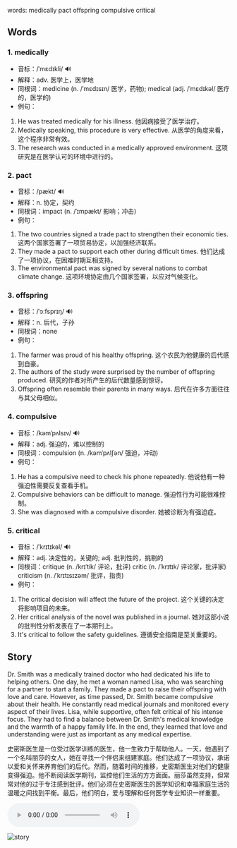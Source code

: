 words: medically pact offspring compulsive critical

## Words
### 1. medically
- 音标：/ˈmɛdɪkli/ <span style="cursor: pointer;" onclick="document.getElementById('audio-player-1').play()">🔊</span>
  <audio id="audio-player-1" src="https:/files.dwong.top/words/medically.mp3" style="display:none;"></audio>
- 解释：adv. 医学上，医学地
- 同根词：medicine (n. /ˈmɛdɪsɪn/ 医学，药物); medical (adj. /ˈmɛdɪkəl/ 医疗的，医学的)
- 例句：
1. He was treated medically for his illness. 他因病接受了医学治疗。
2. Medically speaking, this procedure is very effective. 从医学的角度来看，这个程序非常有效。
3. The research was conducted in a medically approved environment. 这项研究是在医学认可的环境中进行的。

### 2. pact
- 音标：/pækt/ <span style="cursor: pointer;" onclick="document.getElementById('audio-player-2').play()">🔊</span>
  <audio id="audio-player-2" src="https:/files.dwong.top/words/pact.mp3" style="display:none;"></audio>
- 解释：n. 协定，契约
- 同根词：impact (n. /ˈɪmpækt/ 影响；冲击)
- 例句：
1. The two countries signed a trade pact to strengthen their economic ties. 这两个国家签署了一项贸易协定，以加强经济联系。
2. They made a pact to support each other during difficult times. 他们达成了一项协议，在困难时期互相支持。
3. The environmental pact was signed by several nations to combat climate change. 这项环境协定由几个国家签署，以应对气候变化。

### 3. offspring
- 音标：/ˈɔːfsprɪŋ/ <span style="cursor: pointer;" onclick="document.getElementById('audio-player-3').play()">🔊</span>
  <audio id="audio-player-3" src="https:/files.dwong.top/words/offspring.mp3" style="display:none;"></audio>
- 解释：n. 后代，子孙
- 同根词：none
- 例句：
1. The farmer was proud of his healthy offspring. 这个农民为他健康的后代感到自豪。
2. The authors of the study were surprised by the number of offspring produced. 研究的作者对所产生的后代数量感到惊讶。
3. Offspring often resemble their parents in many ways. 后代在许多方面往往与其父母相似。

### 4. compulsive
- 音标：/kəmˈpʌlsɪv/ <span style="cursor: pointer;" onclick="document.getElementById('audio-player-4').play()">🔊</span>
  <audio id="audio-player-4" src="https:/files.dwong.top/words/compulsive.mp3" style="display:none;"></audio>
- 解释：adj. 强迫的，难以控制的
- 同根词：compulsion (n. /kəmˈpʌlʃən/ 强迫，冲动)
- 例句：
1. He has a compulsive need to check his phone repeatedly. 他说他有一种强迫性需要反复查看手机。
2. Compulsive behaviors can be difficult to manage. 强迫性行为可能很难控制。
3. She was diagnosed with a compulsive disorder. 她被诊断为有强迫症。

### 5. critical
- 音标：/ˈkrɪtɪkəl/ <span style="cursor: pointer;" onclick="document.getElementById('audio-player-5').play()">🔊</span>
  <audio id="audio-player-5" src="https:/files.dwong.top/words/critical.mp3" style="display:none;"></audio>
- 解释：adj. 决定性的，关键的; adj. 批判性的，挑剔的
- 同根词：critique (n. /krɪˈtik/ 评论，批评)
critic (n. /ˈkrɪtɪk/ 评论家，批评家)
criticism (n. /ˈkrɪtɪsɪzəm/ 批评，指责)
- 例句：
1. The critical decision will affect the future of the project. 这个关键的决定将影响项目的未来。
2. Her critical analysis of the novel was published in a journal. 她对这部小说的批判性分析发表在了一本期刊上。
3. It's critical to follow the safety guidelines. 遵循安全指南是至关重要的。

## Story
Dr. Smith was a medically trained doctor who had dedicated his life to helping others. One day, he met a woman named Lisa, who was searching for a partner to start a family. They made a pact to raise their offspring with love and care. However, as time passed, Dr. Smith became compulsive about their health. He constantly read medical journals and monitored every aspect of their lives. Lisa, while supportive, often felt critical of his intense focus. They had to find a balance between Dr. Smith's medical knowledge and the warmth of a happy family life. In the end, they learned that love and understanding were just as important as any medical expertise.

史密斯医生是一位受过医学训练的医生，他一生致力于帮助他人。一天，他遇到了一个名叫丽莎的女人，她在寻找一个伴侣来组建家庭。他们达成了一项协议，承诺以爱和关怀来养育他们的后代。然而，随着时间的推移，史密斯医生对他们的健康变得强迫。他不断阅读医学期刊，监控他们生活的方方面面。丽莎虽然支持，但常常对他的过于专注感到批评。他们必须在史密斯医生的医学知识和幸福家庭生活的温暖之间找到平衡。最后，他们明白，爱与理解和任何医学专业知识一样重要。


<audio controls>
  <source src="https:/files.dwong.top/story/53e62fd1ee6bdf171a6f166e6739a6de.mp3" type="audio/mpeg">
  你的浏览器不支持音频元素。
</audio>
    

![story](https:/files.dwong.top/image/53e62fd1ee6bdf171a6f166e6739a6de.png)

